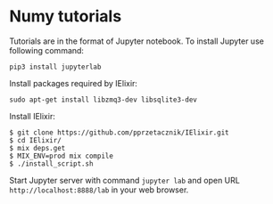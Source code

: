# Numy tutorials

Tutorials are in the format of Jupyter notebook. To install Jupyter use following command:

```terminal
pip3 install jupyterlab
```

Install packages required by IElixir:

```terminal
sudo apt-get install libzmq3-dev libsqlite3-dev
```

Install IElixir:

```terminal
$ git clone https://github.com/pprzetacznik/IElixir.git
$ cd IElixir/
$ mix deps.get
$ MIX_ENV=prod mix compile
$ ./install_script.sh
```

Start Jupyter server with command `jupyter lab` and open URL 
`http://localhost:8888/lab` in your web browser.

<!--http://aipotato.com/2019/04/making-graphs-using-elixir-inside-jupyter-notebook/-->



